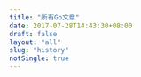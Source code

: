 ```yaml
---
title: "所有Go文章"
date: 2017-07-28T14:43:30+08:00
draft: false
layout: "all"
slug: "history"
notSingle: true
---
```


